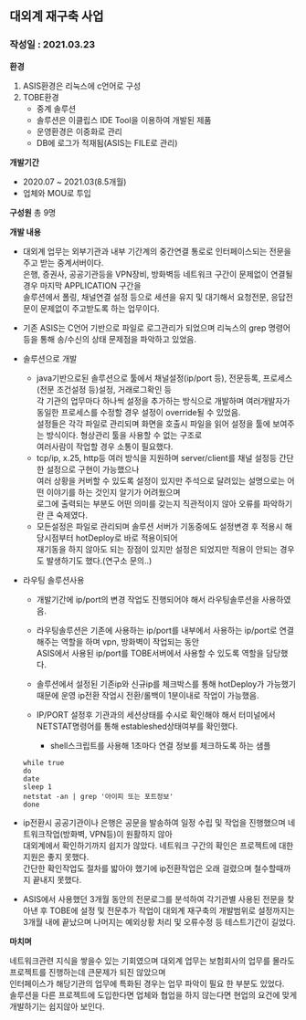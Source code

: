 ## 대외계 재구축 사업
### 작성일 : 2021.03.23


**환경**
1. ASIS환경은 리눅스에 c언어로 구성
2. TOBE환경
    - 중계 솔루션
    - 솔루션은 이클립스 IDE Tool을 이용하여 개발된 제품
    - 운영환경은 이중화로 관리
    - DB에 로그가 적재됨(ASIS는 FILE로 관리)

**개발기간**
- 2020.07 \~ 2021.03(8.5개월)
- 업체와 MOU로 투입

**구성원**
총 9명

**개발 내용**
- 대외계 업무는 외부기관과 내부 기간계의 중간연결 통로로 인터페이스되는 전문을 주고 받는 중계서버이다.<br/>
  은행, 증권사, 공공기관등을 VPN장비, 방화벽등 네트워크 구간이 문제없이 연결될경우 마지막 APPLICATION 구간을<br/>
  솔루션에서 폴링, 채널연결 설정 등으로 세션을 유지 및 대기해서 요청전문, 응답전문이 문제없이 주고받도록 하는 업무이다.
  
- 기존 ASIS는 C언어 기반으로 파일로 로그관리가 되었으며 리눅스의 grep 명령어 등을 통해 송/수신의 상태 문제점을 파악하고 있었음.

- 솔루션으로 개발
  - java기반으로된 솔루션으로 툴에서 채널설정(ip/port 등), 전문등록, 프로세스(전문 조건설정 등)설정, 거래로그확인 등<br/>
   각 기관의 업무마다 하나씩 설정을 추가하는 방식으로 개발하며 여러개발자가 동일한 프로세스를 수정할 경우 설정이 override될 수 있었음.<br/>
   설정들은 각각 파일로 관리되며 화면을 호출시 파일을 읽어 설정을 툴에 보여주는 방식이다. 형상관리 툴을 사용할 수 없는 구조로<br/>
   여러사람이 작업할 경우 소통이 필요했다.
  - tcp/ip, x.25, http등 여러 방식을 지원하며 server/client를 채널 설정등 간단한 설정으로 구현이 가능했으나<br/>
   여러 상황을 커버할 수 있도록 설정이 있지만 주석으로 달려있는 설명으로는 어떤 이야기를 하는 것인지 알기가 어려웠으며<br/>
   로그에 출력되는 부분도 어떤 의미를 갖는지 직관적이지 않아 오류를 파악하기란 큰 숙제였다.
  - 모든설정은 파일로 관리되며 솔루션 서버가 기동중에도 설정변경 후 적용시 해당시점부터 hotDeploy로 바로 적용이되어<br/>
    재기동을 하지 않아도 되는 장점이 있지만 설정은 되었지만 적용이 안되는 경우도 발생하기도 했다.(연구소 문의..)
   
- 라우팅 솔루션사용
  - 개발기간에 ip/port의 변경 작업도 진행되어야 해서 라우팅솔루션을 사용하였음.
  - 라우팅솔루션은 기존에 사용하는 ip/port를 내부에서 사용하는 ip/port로 연결 해주는 역할을 하며 vpn, 방화벽이 작업되는 동안<br/>
    ASIS에서 사용된 ip/port를 TOBE서버에서 사용할 수 있도록 역할을 담당했다.
  - 솔루션에서 설정된 기존ip와 신규ip를 체크박스를 통해 hotDeploy가 가능했기 때문에 운영 ip전환 작업시 전환/롤백이 1분이내로 작업이 가능했음.

  - IP/PORT 설정후 기관과의 세션상태를 수시로 확인해야 해서 터미널에서 NETSTAT명령어를 통해 estableshed상태여부를 확인했다.
    + shell스크립트를 사용해 1초마다 연결 정보를 체크하도록 하는 샘플
  ```
  while true
  do
  date
  sleep 1
  netstat -an | grep '아이피 또는 포트정보'
  done
  ```

- ip전환시 공공기관이나 은행은 공문을 발송하여 일정 수립 및 작업을 진행했으며 네트워크작업(방화벽, VPN등)이 원활하지 않아<br/>
  대외계에서 확인하기까지 쉽지가 않았다. 네트워크 구간의 확인은 프로젝트에 대한 지원은 좋지 못했다.<br/>
  간단한 확인작업도 절차를 밟아야 했기에 ip전환작업은 오래 걸렸으며 철수할때까지 끝내지 못했다.

- ASIS에서 사용했던 3개월 동안의 전문로그를 분석하여 각기관별 사용된 전문을 찾아낸 후 TOBE에 설정 및 전문추가 작업이 대외계 재구축의 개발범위로 설정까지는<br/>
  3개월 내에 끝났으며 나머지는 예외상황 처리 및 오류수정 등 테스트기간이 길었다.


**마치며**

네트워크관련 지식을 쌓을수 있는 기회였으며 대외계 업무는 보험회사의 업무를 몰라도 프로젝트를 진행하는데 큰문제가 되진 않았으며<br/>
인터페이스가 해당기관의 업무에 특화된 경우는 업무 파악이 필요 한 부분도 있었다.<br/>
솔루션을 다른 프로젝트에 도입한다면 업체와 협업을 하지 않는다면 현업의 요건에 맞게 개발하기는 쉽지않아 보인다.


